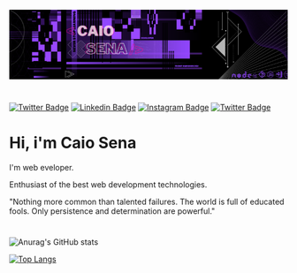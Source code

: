 ![logo do top](images/bannergithub.png)

#

[![Twitter Badge](https://img.shields.io/badge/-Caio%20Sena-9A48FF?style=flat-square&labelColor=9A48FF&logo=twitter&logoColor=white&link=https://twitter.com/Cai0wSena)](https://twitter.com/Cai0wSena) 
[![Linkedin Badge](https://img.shields.io/badge/-Caio%20Sena-9A48FF?style=flat-square&logo=Linkedin&logoColor=white&link=https://www.linkedin.com/in/caiosenaf/)](https://www.linkedin.com/in/caiosenaf/) 
[![Instagram Badge](https://img.shields.io/badge/-Caio%20Sena-9A48FF?style=flat-square&logo=Instagram&logoColor=white&link=https://www.instagram.com/sla_cai0w/)](https://www.instagram.com/sla_cai0w/)
[![Twitter Badge](https://img.shields.io/badge/-Caio%20Sena-9A48FF?style=flat-square&labelColor=9A48FF&logo=Spotify&logoColor=white&link=https://open.spotify.com/user/22i6o7booe2j3zorkmbhzt5ga?si=0deb552736ac400f)](https://open.spotify.com/user/22i6o7booe2j3zorkmbhzt5ga?si=0deb552736ac400f) 

# Hi, i'm Caio Sena

I'm web eveloper.

Enthusiast of the best web development technologies.

"Nothing more common than talented failures. The world is full of educated fools. Only persistence and determination are powerful."
#
![Anurag's GitHub stats](https://github-readme-stats.vercel.app/api?username=CaioSena&count_private=true&show_icons=true&theme=dark)

[![Top Langs](https://github-readme-stats.vercel.app/api/top-langs/?username=CaioSena&layout=compact&theme=dark)](https://github.com/CaioSena/github-readme-stats)